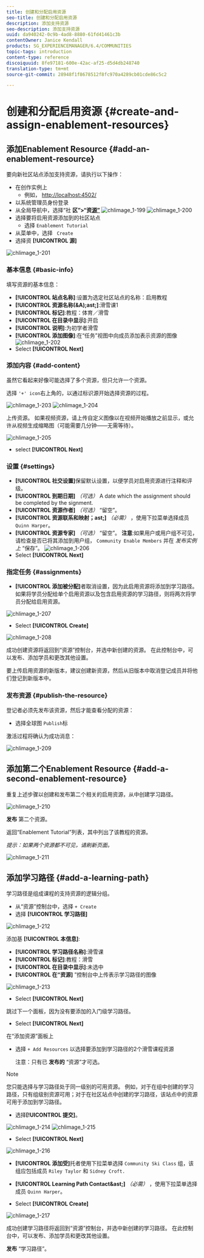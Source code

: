 ```yaml
---
title: 创建和分配启用资源
seo-title: 创建和分配启用资源
description: 添加支持资源
seo-description: 添加支持资源
uuid: da940242-0c9b-4ad8-8880-61fd41461c3b
contentOwner: Janice Kendall
products: SG_EXPERIENCEMANAGER/6.4/COMMUNITIES
topic-tags: introduction
content-type: reference
discoiquuid: 8fe97181-600e-42ac-af25-d5d4db248740
translation-type: tm+mt
source-git-commit: 28948f1f8678512f8fc970a4289cb01cde86c5c2

---
```



# 创建和分配启用资源 {#create-and-assign-enablement-resources}

## 添加Enablement Resource {#add-an-enablement-resource}

要向新社区站点添加支持资源，请执行以下操作：

* 在创作实例上
   * 例如， [http://localhost:4502/](http://localhost:4503/)
* 以系统管理员身份登录
* 从全局导航中，选择“社 **区”>“资[源”](resources.md)**   ![chlimage_1-199](assets/chlimage_1-199.png)
   ![chlimage_1-200](assets/chlimage_1-200.png)
* 选择要将启用资源添加到的社区站点
   * 选择 `Enablement Tutorial`
* 从菜单中，选择 ` Create`
* 选择资 **[!UICONTROL 源]**

![chlimage_1-201](assets/chlimage_1-201.png)

### 基本信息 {#basic-info}

填写资源的基本信息：

* **[!UICONTROL 站点名称]**:设置为选定社区站点的名称：启用教程
* **[!UICONTROL 资源名称(&amp;A);ast;]**:滑雪课1
* **[!UICONTROL 标记]**:教程：体育／滑雪
* **[!UICONTROL 在目录中显示]**:开启
* **[!UICONTROL 说明]**:为初学者滑雪
* **[!UICONTROL 添加图像]**:在“任务”视图中向成员添加表示资源的图像
   ![chlimage_1-202](assets/chlimage_1-202.png)
* Select **[!UICONTROL Next]**

### 添加内容 {#add-content}

虽然它看起来好像可能选择了多个资源，但只允许一个资源。

选择 `'+' icon`右上角的，以通过标识源开始选择资源的过程。

![chlimage_1-203](assets/chlimage_1-203.png) ![chlimage_1-204](assets/chlimage_1-204.png)

上传资源。 如果视频资源，请上传自定义图像以在视频开始播放之前显示，或允许从视频生成缩略图（可能需要几分钟——无需等待）。

![chlimage_1-205](assets/chlimage_1-205.png)

* select **[!UICONTROL Next]**

### 设置 {#settings}

* **[!UICONTROL 社交设置]**&#x200B;保留默认设置，以便学员对启用资源进行注释和评级。
* **[!UICONTROL 到期日期]**
   *（可选）* A date which the assignment should be completed by the signment.
* **[!UICONTROL 资源作者]**
   *（可选）* “留空”。
* **[!UICONTROL 资源联系和映射；ast;]**
   *（必需）* ，使用下拉菜单选择成员 `Quinn Harper`。
* **[!UICONTROL 资源专家]**
   *（可选）* “留空”。
   **注意**:如果用户或用户组不可见，请检查是否已将其添加到用户组， `Community Enable Members` 并在 *发布实例上* “保存”。
   ![chlimage_1-206](assets/chlimage_1-206.png)
* Select **[!UICONTROL Next]**

### 指定任务 {#assignments}

* **[!UICONTROL 添加被分配]**&#x200B;者取消设置，因为此启用资源将添加到学习路径。 如果将学员分配给单个启用资源以及包含启用资源的学习路径，则将两次将学员分配给启用资源。

![chlimage_1-207](assets/chlimage_1-207.png)

* Select **[!UICONTROL Create]**

![chlimage_1-208](assets/chlimage_1-208.png)

成功创建资源将返回到“资源”控制台，并选中新创建的资源。 在此控制台中，可以发布、添加学员和更改其他设置。

要上传启用资源的新版本，建议创建新资源，然后从旧版本中取消登记成员并将他们登记到新版本中。

### 发布资源 {#publish-the-resource}

登记者必须先发布该资源，然后才能查看分配的资源：

* 选择全球图 `Publish`标

激活过程将确认为成功消息：

![chlimage_1-209](assets/chlimage_1-209.png)

## 添加第二个Enablement Resource {#add-a-second-enablement-resource}

重复上述步骤以创建和发布第二个相关的启用资源，从中创建学习路径。

![chlimage_1-210](assets/chlimage_1-210.png)

**发布** 第二个资源。

返回“Enablement Tutorial”列表，其中列出了该教程的资源。

*提示：如果两个资源都不可见，请刷新页面。*

![chlimage_1-211](assets/chlimage_1-211.png)

## 添加学习路径 {#add-a-learning-path}

学习路径是组成课程的支持资源的逻辑分组。

* 从“资源”控制台中，选择 `+ Create`
* 选择 **[!UICONTROL 学习路径]**

![chlimage_1-212](assets/chlimage_1-212.png)

添加基 **[!UICONTROL 本信息]**:

* **[!UICONTROL 学习路径名称]**:滑雪课
* **[!UICONTROL 标记]**:教程：滑雪
* **[!UICONTROL 在目录中显示]**:未选中
* **[!UICONTROL 在“资源]** ”控制台中上传表示学习路径的图像

![chlimage_1-213](assets/chlimage_1-213.png)

* Select **[!UICONTROL Next]**

跳过下一个面板，因为没有要添加的入门级学习路径。

* Select **[!UICONTROL Next]**

在“添加资源”面板上

* 选择 `+ Add Resources` 以选择要添加到学习路径的2个滑雪课程资源

   注意：只有已 **发布的** “资源”才可选。

>[!NOTE]
>
>您只能选择与学习路径处于同一级别的可用资源。 例如，对于在组中创建的学习路径，只有组级别资源可用；对于在社区站点中创建的学习路径，该站点中的资源可用于添加到学习路径。

* 选择&#x200B;**[!UICONTROL 提交]**。

![chlimage_1-214](assets/chlimage_1-214.png) ![chlimage_1-215](assets/chlimage_1-215.png)

* Select **[!UICONTROL Next]**

![chlimage_1-216](assets/chlimage_1-216.png)

* **[!UICONTROL 添加受]**&#x200B;托者使用下拉菜单选择 `Community Ski Class` 组，该组应包括成员 `Riley Taylor` 和 `Sidney Croft.`

* **[!UICONTROL Learning Path Contact&amp;ast;]**
   *（必需）* ，使用下拉菜单选择成员 `Quinn Harper`。

* Select **[!UICONTROL Create]**

![chlimage_1-217](assets/chlimage_1-217.png)

成功创建学习路径将返回到“资源”控制台，并选中新创建的学习路径。 在此控制台中，可以发布、添加学员和更改其他设置。

**发布** “学习路径”。

